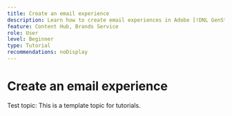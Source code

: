 ```yaml
---
title: Create an email experience
description: Learn how to create email experiences in Adobe [!DNL GenStudio].
feature: Content Hub, Brands Service
role: User
level: Beginner
type: Tutorial
recommendations: noDisplay
---
```


# Create an email experience

Test topic: This is a template topic for tutorials.
